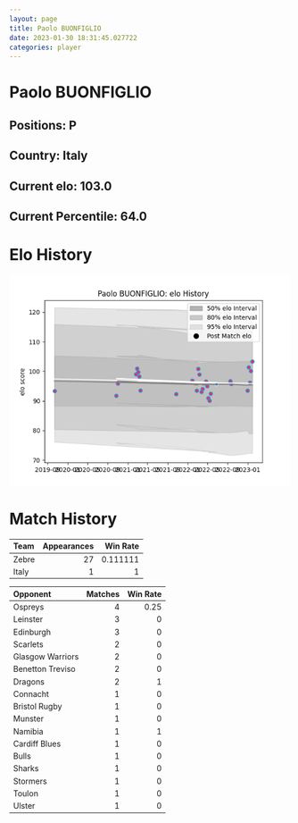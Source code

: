```yaml
---  
layout: page  
title: Paolo BUONFIGLIO  
date: 2023-01-30 18:31:45.027722  
categories: player  
---
```

# Paolo BUONFIGLIO

## Positions: P

## Country: Italy

## Current elo: 103.0

## Current Percentile: 64.0

# Elo History


![elo history](history_PaoloBUONFIGLIO.png)
# Match History


| Team   |   Appearances |   Win Rate |
|:-------|--------------:|-----------:|
| Zebre  |            27 |   0.111111 |
| Italy  |             1 |   1        |

| Opponent         |   Matches |   Win Rate |
|:-----------------|----------:|-----------:|
| Ospreys          |         4 |       0.25 |
| Leinster         |         3 |       0    |
| Edinburgh        |         3 |       0    |
| Scarlets         |         2 |       0    |
| Glasgow Warriors |         2 |       0    |
| Benetton Treviso |         2 |       0    |
| Dragons          |         2 |       1    |
| Connacht         |         1 |       0    |
| Bristol Rugby    |         1 |       0    |
| Munster          |         1 |       0    |
| Namibia          |         1 |       1    |
| Cardiff Blues    |         1 |       0    |
| Bulls            |         1 |       0    |
| Sharks           |         1 |       0    |
| Stormers         |         1 |       0    |
| Toulon           |         1 |       0    |
| Ulster           |         1 |       0    |